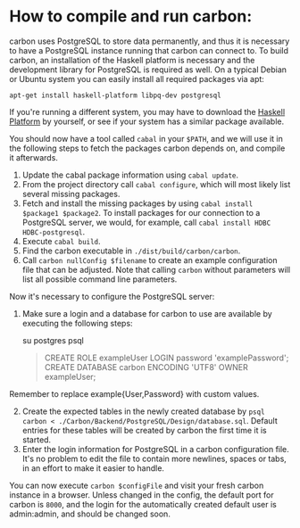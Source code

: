 How to compile and run carbon:
===

carbon uses PostgreSQL to store data permanently,
and thus it is necessary to have a PostgreSQL instance running that carbon can connect to.
To build carbon, an installation of the Haskell platform is necessary and
the development library for PostgreSQL is required as well.
On a typical Debian or Ubuntu system you can easily install all required packages via apt:

    apt-get install haskell-platform libpq-dev postgresql

If you're running a different system,
you may have to download the [Haskell Platform](http://www.haskell.org/platform/) by yourself,
or see if your system has a similar package available.

You should now have a tool called ``cabal`` in your ``$PATH``,
and we will use it in the following steps to fetch
the packages carbon depends on, and compile it afterwards.

1. Update the cabal package information using ``cabal update``.
2. From the project directory call ``cabal configure``,
which will most likely list several missing packages.
3. Fetch and install the missing packages by using ``cabal install $package1 $package2``.
To install packages for our connection to a PostgreSQL server, we would, for example, call ``cabal install HDBC HDBC-postgresql``.
4. Execute ``cabal build``.
5. Find the carbon executable in ``./dist/build/carbon/carbon``.
6. Call ``carbon nullConfig $filename`` to create an example configuration file that can be adjusted.
Note that calling ``carbon`` without parameters will list all possible command line parameters.

Now it's necessary to configure the PostgreSQL server:

1. Make sure a login and a database for carbon to use are available by executing the following steps:

    su postgres
    psql
    > CREATE ROLE exampleUser LOGIN password 'examplePassword';
    > CREATE DATABASE carbon ENCODING 'UTF8' OWNER exampleUser;

Remember to replace example{User,Password} with custom values.

2. Create the expected tables in the newly created database by ``psql carbon < ./Carbon/Backend/PostgreSQL/Design/database.sql``. Default entries for these tables will be created by carbon the first time it is started.
3. Enter the login information for PostgreSQL in a carbon configuration file.
It's no problem to edit the file to contain more newlines, spaces or tabs,
in an effort to make it easier to handle.

You can now execute ``carbon $configFile`` and visit your fresh carbon instance in a browser.
Unless changed in the config, the default port for carbon is ``8000``,
and the login for the automatically created default user is admin:admin, and should be changed soon.
